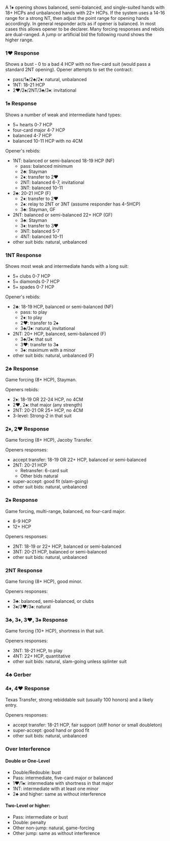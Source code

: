 A 1♦ opening shows balanced, semi-balanced, and single-suited hands with 18+ HCPs and unbalanced hands with 22+ HCPs. If the system uses a 14-16 range for a strong NT, then adjust the point range for opening hands accordingly.
In general responder acts as if opener is balanced. In most cases this allows opener to be declarer. Many forcing responses and rebids are dual-ranged. A jump or artificial bid the following round shows the higher range.

### 1♥ Response
Shows a bust - 0 to a bad 4 HCP with no five-card suit (would pass a standard 2NT opening). 
Opener attempts to set the contract:
   * pass/1♠/2♣/2♦: natural, unbalanced
   * 1NT: 18-21 HCP
   * 2♥/2♠/2NT/3♣/3♦: invitational

### 1♠ Response
Shows a number of weak and intermediate hand types:
   * 5+ hearts 0-7 HCP
   * four-card major 4-7 HCP
   * balanced 4-7 HCP
   * balanced 10-11 HCP with no 4CM

Opener's rebids:
   * 1NT: balanced or semi-balanced 18-19 HCP (NF)
      * pass: balanced minimum
      * 2♣: Stayman
      * 2♦: transfer to 2♥
      * 2NT: balanced 6-7, invitational
      * 3NT: balanced 10-11
   * 2♣: 20-21 HCP (F) 
      * 2♦: transfer to 2♥
      * 2♠: relay to 2NT or 3NT (assume responder has 4-5HCP)
      * 3♣: Stayman, GF
   * 2NT: balanced or semi-balanced 22+ HCP (GF)
      * 3♣: Stayman
      * 3♦: transfer to 3♥
      * 3NT: balanced 5-7
      * 4NT: balanced 10-11
   * other suit bids: natural, unbalanced
   
### 1NT Response
Shows most weak and intermediate hands with a long suit:
   * 5+ clubs 0-7 HCP
   * 5+ diamonds 0-7 HCP
   * 5+ spades 0-7 HCP

Opener's rebids:
   * 2♣: 18-19 HCP, balanced or semi-balanced (NF)
      * pass: to play 
      * 2♦: to play
      * 2♥: transfer to 2♠
      * 3♣/3♦: natural, invitational
   * 2NT: 20+ HCP, balanced, semi-balanced (F)
      * 3♣/3♦: that suit
      * 3♥: transfer to 3♠
      * 3♠: maximum with a minor
   * other suit bids: natural, unbalanced (F)

### 2♣ Response
Game forcing (8+ HCP), Stayman.

Openers rebids:
   * 2♦: 18-19 OR 22-24 HCP, no 4CM
   * 2♥, 2♠: that major (any strength)
   * 2NT: 20-21 OR 25+ HCP, no 4CM
   * 3-level: Strong-2 in that suit

### 2♦, 2♥ Response
Game forcing (8+ HCP), Jacoby Transfer.

Openers responses:
   * accept transfer: 18-19 OR 22+ HCP, balanced or semi-balanced
   * 2NT: 20-21 HCP
       * Retransfer: 6-card suit
       * Other bids natural
   * super-accept: good fit (slam-going)
   * other suit bids: natural, unbalanced

### 2♠ Response
Game forcing, multi-range, balanced, no four-card major.
   * 8-9 HCP
   * 12+ HCP

Openers responses:
   * 2NT: 18-19 or 22+ HCP, balanced or semi-balanced
   * 3NT: 20-21 HCP, balanced or semi-balanced
   * other suit bids: natural, unbalanced

### 2NT Response
Game forcing (8+ HCP), good minor.

Openers responses:
   * 3♣: balanced, semi-balanced, or clubs
   * 3♦/3♥/3♠: natural
   
### 3♣, 3♦, 3♥, 3♠ Response
Game forcing (10+ HCP), shortness in that suit.

Openers responses:
   * 3NT: 18-21 HCP, to play
   * 4NT: 22+ HCP, quantitative
   * other suit bids: natural, slam-going unless splinter suit

### 4♣ Gerber

### 4♦, 4♥ Response
Texas Transfer, strong rebiddable suit (usually 100 honors) and a likely entry.

Openers responses:
   * accept transfer: 18-21 HCP, fair support (stiff honor or small doubleton)
   * super-accept: good hand or good fit
   * other suit bids: natural, unbalanced

### Over Interference
#### Double or One-Level
   * Double/Redouble: bust
   * Pass: intermediate, five-card major or balanced
   * 1♥/1♠: intermediate with shortness in that major 
   * 1NT: intermediate with at least one minor
   * 2♣ and higher: same as without interference
   
#### Two-Level or higher:
   * Pass: intermediate or bust
   * Double: penalty
   * Other non-jump: natural, game-forcing
   * Other jump: same as without interference
   
